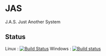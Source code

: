 # JAS
J.A.S. Just Another System 

## Status
Linux   : [![Build Status](https://travis-ci.org/DJoser/jas.svg?branch=master)](https://travis-ci.org/DJoser/jas)
Windows : [![Build status](https://ci.appveyor.com/api/projects/status/831me6ghfd978j8w/branch/master?svg=true)](https://ci.appveyor.com/project/DJoser/jas/branch/master)
